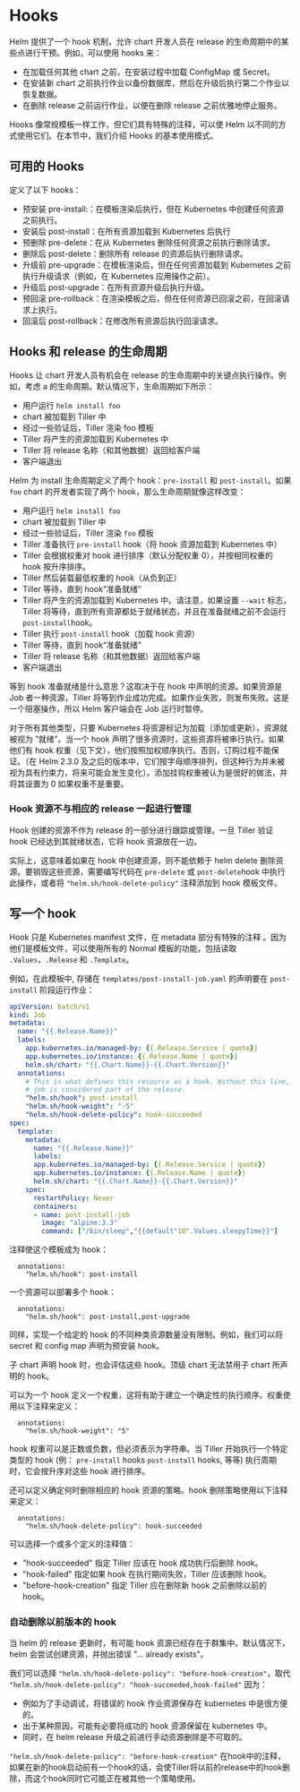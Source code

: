 # Hooks

Helm 提供了一个 hook 机制，允许 chart 开发人员在 release 的生命周期中的某些点进行干预。例如，可以使用 hooks 来：

- 在加载任何其他 chart 之前，在安装过程中加载 ConfigMap 或 Secret。
- 在安装新 chart 之前执行作业以备份数据库，然后在升级后执行第二个作业以恢复数据。
- 在删除 release 之前运行作业，以便在删除 release 之前优雅地停止服务。

Hooks 像常规模板一样工作，但它们具有特殊的注释，可以使 Helm 以不同的方式使用它们。在本节中，我们介绍 Hooks 的基本使用模式。

## 可用的 Hooks

定义了以下 hooks：

- 预安装 pre-install:：在模板渲染后执行，但在 Kubernetes 中创建任何资源之前执行。
- 安装后 post-install：在所有资源加载到 Kubernetes 后执行
- 预删除 pre-delete：在从 Kubernetes 删除任何资源之前执行删除请求。
- 删除后 post-delete：删除所有 release 的资源后执行删除请求。
- 升级前 pre-upgrade：在模板渲染后，但在任何资源加载到 Kubernetes 之前执行升级请求（例如，在 Kubernetes 应用操作之前）。
- 升级后 post-upgrade：在所有资源升级后执行升级。
- 预回滚 pre-rollback：在渲染模板之后，但在任何资源已回滚之前，在回滚请求上执行。
- 回滚后 post-rollback：在修改所有资源后执行回滚请求。

## Hooks 和 release 的生命周期

Hooks 让 chart 开发人员有机会在 release 的生命周期中的关键点执行操作。例如，考虑 a 的生命周期。默认情况下，生命周期如下所示：

- 用户运行 `helm install foo`
- chart 被加载到 Tiller 中
- 经过一些验证后，Tiller 渲染 foo 模板
- Tiller 将产生的资源加载到 Kubernetes 中
- Tiller 将 release 名称（和其他数据）返回给客户端
- 客户端退出

Helm 为 install 生命周期定义了两个 hook：`pre-install` 和 `post-install`。如果 `foo` chart 的开发者实现了两个 hook，那么生命周期就像这样改变：

- 用户运行 `helm install foo`
- chart 被加载到 Tiller 中
- 经过一些验证后，Tiller 渲染 `foo` 模板
- Tiller 准备执行 `pre-install` hook（将 hook 资源加载到 Kubernetes 中）
- Tiller 会根据权重对 hook 进行排序（默认分配权重 0），并按相同权重的 hook 按升序排序。
- Tiller 然后装载最低权重的 hook（从负到正）
- Tiller 等待，直到 hook“准备就绪”
- Tiller 将产生的资源加载到 Kubernetes 中。请注意，如果设置 `--wait` 标志，Tiller 将等待，直到所有资源都处于就绪状态，并且在准备就绪之前不会运行 `post-install`hook。
- Tiller 执行 `post-install` hook（加载 hook 资源）
- Tiller 等待，直到 hook“准备就绪”
- Tiller 将 release 名称（和其他数据）返回给客户端
- 客户端退出

等到 hook 准备就绪是什么意思？这取决于在 hook 中声明的资源。如果资源是 Job 者一种资源，Tiller 将等到作业成功完成。如果作业失败，则发布失败。这是一个阻塞操作，所以 Helm 客户端会在 Job 运行时暂停。

对于所有其他类型，只要 Kubernetes 将资源标记为加载（添加或更新），资源就被视为 “就绪”。当一个 hook 声明了很多资源时，这些资源将被串行执行。如果他们有 hook 权重（见下文），他们按照加权顺序执行。否则，订购过程不能保证。（在 Helm 2.3.0 及之后的版本中，它们按字母顺序排列，但这种行为并未被视为具有约束力，将来可能会发生变化）。添加挂钩权重被认为是很好的做法，并将其设置为 0 如果权重不是重要。

### Hook 资源不与相应的 release 一起进行管理
Hook 创建的资源不作为 release 的一部分进行跟踪或管理。一旦 Tiller 验证 hook 已经达到其就绪状态，它将 hook 资源放在一边。

实际上，这意味着如果在 hook 中创建资源，则不能依赖于 helm delete 删除资源。要销毁这些资源，需要编写代码在 `pre-delete` 或 `post-delete`hook 中执行此操作，或者将 `"helm.sh/hook-delete-policy"` 注释添加到 hook 模板文件。

## 写一个 hook
Hook 只是 Kubernetes manifest 文件，在 metadata 部分有特殊的注释 。因为他们是模板文件，可以使用所有的 Normal 模板的功能，包括读取 `.Values`，`.Release` 和 `.Template`。

例如，在此模板中, 存储在 `templates/post-install-job.yaml` 的声明要在 `post-install` 阶段运行作业：

```yaml
apiVersion: batch/v1
kind: Job
metadata:
  name: "{{.Release.Name}}"
  labels:
    app.kubernetes.io/managed-by: {{.Release.Service | quote}}
    app.kubernetes.io/instance: {{.Release.Name | quote}}
    helm.sh/chart: "{{.Chart.Name}}-{{.Chart.Version}}"
  annotations:
    # This is what defines this resource as a hook. Without this line, the
    # job is considered part of the release.
    "helm.sh/hook": post-install
    "helm.sh/hook-weight": "-5"
    "helm.sh/hook-delete-policy": hook-succeeded
spec:
  template:
    metadata:
      name: "{{.Release.Name}}"
      labels:
      app.kubernetes.io/managed-by: {{.Release.Service | quote}}
      app.kubernetes.io/instance: {{.Release.Name | quote}}
      helm.sh/chart: "{{.Chart.Name}}-{{.Chart.Version}}"
    spec:
      restartPolicy: Never
      containers:
      - name: post-install-job
        image: "alpine:3.3"
        command: ["/bin/sleep","{{default"10".Values.sleepyTime}}"]

```

注释使这个模板成为 hook：


```
  annotations:
    "helm.sh/hook": post-install
```

一个资源可以部署多个 hook：

```
  annotations:
    "helm.sh/hook": post-install,post-upgrade
```

同样，实现一个给定的 hook 的不同种类资源数量没有限制。例如，我们可以将 secret 和 config map 声明为预安装 hook。

子 chart 声明 hook 时，也会评估这些 hook。顶级 chart 无法禁用子 chart 所声明的 hook。

可以为一个 hook 定义一个权重，这将有助于建立一个确定性的执行顺序。权重使用以下注释来定义：

```
  annotations:
    "helm.sh/hook-weight": "5"
```

hook 权重可以是正数或负数，但必须表示为字符串。当 Tiller 开始执行一个特定类型的 hook (例： `pre-install` hooks  `post-install` hooks, 等等) 执行周期时，它会按升序对这些 hook 进行排序。

还可以定义确定何时删除相应的 hook 资源的策略。hook 删除策略使用以下注释来定义：

```
  annotations:
    "helm.sh/hook-delete-policy": hook-succeeded
```

可以选择一个或多个定义的注释值：

* "hook-succeeded" 指定 Tiller 应该在 hook 成功执行后删除 hook。
* "hook-failed" 指定如果 hook 在执行期间失败，Tiller 应该删除 hook。
* "before-hook-creation" 指定 Tiller 应在删除新 hook 之前删除以前的 hook。

### 自动删除以前版本的 hook
当 helm 的 release 更新时，有可能 hook 资源已经存在于群集中。默认情况下，helm 会尝试创建资源，并抛出错误 "... already exists"。

我们可以选择 `"helm.sh/hook-delete-policy": "before-hook-creation"`，取代 `"helm.sh/hook-delete-policy": "hook-succeeded,hook-failed"` 因为：

* 例如为了手动调试，将错误的 hook 作业资源保存在 kubernetes 中是很方便的。
* 出于某种原因，可能有必要将成功的 hook 资源保留在 kubernetes 中。
* 同时，在 helm release 升级之前进行手动资源删除是不可取的。

`"helm.sh/hook-delete-policy": "before-hook-creation"` 在hook中的注释，如果在新的hook启动前有一个hook的话，会使Tiller将以前的release中的hook删除，而这个hook同时它可能正在被其他一个策略使用。

